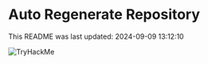 # Auto Regenerate Repository

This README was last updated: 2024-09-09 13:12:10

 ![TryHackMe](https://tryhackme.com/badge/533634)